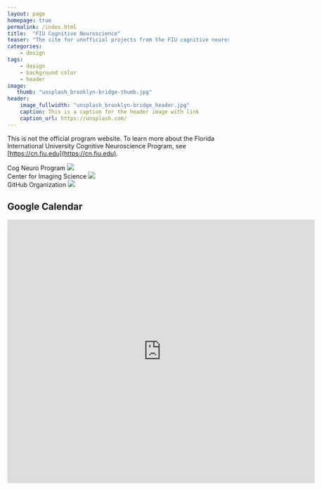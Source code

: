 ```yaml
---
layout: page
homepage: true
permalink: /index.html
title:  "FIU Cognitive Neuroscience"
teaser: "The site for unofficial projects from the FIU cognitive neuroscience progam."
categories:
    - design
tags:
    - design
    - background color
    - header
image:
   thumb: "unsplash_brooklyn-bridge-thumb.jpg"
header:
    image_fullwidth: "unsplash_brooklyn-bridge_header.jpg"
    caption: This is a caption for the header image with link
    caption_url: https://unsplash.com/
---
```


This is not the official program website.
To learn more about the Florida International University Cognitive Neuroscience Program, see [https://cn.fiu.edu](https://cn.fiu.edu).

<div class="row">
  <div class="large-4 columns">
    <center>
      Cog Neuro Program
      <a href="http://cn.fiu.edu">
        <img src="{{ site.urlimg }}gallery-example-1.jpg">
      </a>
    </center>
  </div>
  <div class="large-4 columns">
    <center>
      Center for Imaging Science
      <a href="https://cismri.fiu.edu">
        <img src="{{ site.urlimg }}gallery-example-2.jpg">
      </a>
    </center>
  </div>
  <div class="large-4 columns">
    <center>
      GitHub Organization
      <a href="https://github.com/FIU-Neuro">
        <img src="{{ site.urlimg }}gallery-example-3.jpg">
      </a>
    </center>
  </div>
</div>

## Google Calendar

<iframe src="https://calendar.google.com/calendar/embed?src=fiu.edu_m6e847hf9tggrcruim1snvqvrg%40group.calendar.google.com&ctz=America%2FNew_York" style="border: 0" width="700" height="600" frameborder="0" scrolling="no"></iframe>
